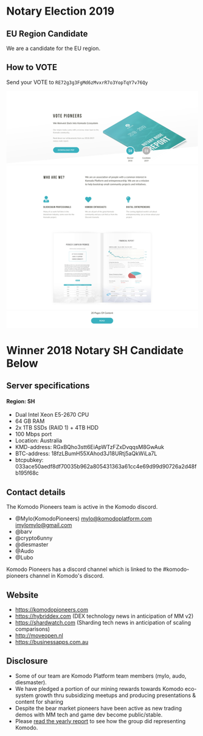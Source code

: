 # Notary Election 2019
## EU Region Candidate
We are a candidate for the EU region.
## How to VOTE
Send your VOTE to `RE72g3g3FgMd6zMvxrR7o3YopTqY7v76Qy`

[![Vote Pioneers](./Top_Banner.png)](http://bit.ly/KPNN2019)
![Pioneer Report](./Second_Section.png)
[![Read Button](./Read_Button.png)](http://bit.ly/KPNN2019)


# Winner 2018 Notary SH Candidate Below
## Server specifications
#### Region: SH
- Dual Intel Xeon E5-2670 CPU 
- 64 GB RAM
- 2x 1TB SSDs (RAID 1) + 4TB HDD
- 100 Mbps port
- Location: Australia
- KMD-address: RGxBQho3stt6EiApWTzFZxDvqqsM8GwAuk
- BTC-address: 18fzLBumH55XAhod3J18URtj5aQkWiLa7L
- btcpubkey: 033ace50aedf8df70035b962a805431363a61cc4e69d99d90726a2d48fb195f68c

## Contact details
The Komodo Pioneers team is active in the Komodo discord.
- @Mylo(KomodoPioneers) mylo@komodoplatform.com imylomylo@gmail.com
- @barv
- @crypto6unny
- @diesmaster
- @Audo
- @Lubo

Komodo Pioneers has a discord channel which is linked to the #komodo-pioneers channel in Komodo's discord.

## Website
- https://komodopioneers.com
- https://hybriddex.com (DEX technology news in anticipation of MM v2)
- https://shardwatch.com (Sharding tech news in anticipation of scaling comparisons)
- http://moveopen.nl
- https://businessapps.com.au

## Disclosure

- Some of our team are Komodo Platform team members (mylo, audo, diesmaster).
- We have pledged a portion of our mining rewards towards Komodo eco-system growth thru subsidizing meetups and producing presentations & content for sharing
- Despite the bear market pioneers have been active as new trading demos with MM tech and game dev become public/stable.
- Please [read the yearly report](http://bit.ly/KPNN2019) to see how the group did representing Komodo.

